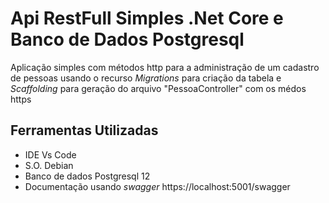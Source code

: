 # Api RestFull Simples .Net Core e Banco de Dados Postgresql
Aplicação simples com métodos http para a administração de um cadastro de pessoas usando o recurso _Migrations_ para criação da tabela e _Scaffolding_ para geração do arquivo "PessoaController" com os médos https

## Ferramentas Utilizadas
- IDE Vs Code
- S.O. Debian
- Banco de dados Postgresql 12
- Documentação usando _swagger_ https://localhost:5001/swagger
